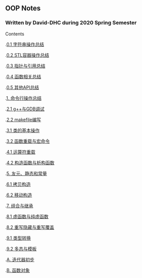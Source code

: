 ## OOP Notes 
### Written by David-DHC during 2020 Spring Semester

Contents

.[0.1 字符串操作总结](https://david-dhc.github.io/Notes/0.1%20%E5%AD%97%E7%AC%A6%E4%B8%B2%E6%93%8D%E4%BD%9C%E6%80%BB%E7%BB%93.html)

.[0.2 STL容器操作总结](https://david-dhc.github.io/Notes/0.2%20STL%E5%AE%B9%E5%99%A8%E6%93%8D%E4%BD%9C%E6%80%BB%E7%BB%93.html)

.[0.3 指针与引用总结](https://david-dhc.github.io/Notes/0.3%20%E6%8C%87%E9%92%88%E4%B8%8E%E5%BC%95%E7%94%A8%E6%80%BB%E7%BB%93.html)

.[0.4 函数相关总结](https://david-dhc.github.io/Notes/0.4%20%E5%87%BD%E6%95%B0%E7%9B%B8%E5%85%B3%E6%80%BB%E7%BB%93.html)

.[0.5 其他API总结](https://david-dhc.github.io/Notes/0.5%20%E5%85%B6%E4%BB%96API%E6%80%BB%E7%BB%93.html)

.[1. 命令行操作总结](https://david-dhc.github.io/Notes/1.%20%E5%91%BD%E4%BB%A4%E8%A1%8C%E6%93%8D%E4%BD%9C%E6%80%BB%E7%BB%93.html)

.[2.1 g++与GDB调试](https://david-dhc.github.io/Notes/2.1%20g++%E4%B8%8EGDB%E8%B0%83%E8%AF%95.html)

.[2.2 makefile编写](https://david-dhc.github.io/Notes/2.2%20makefile%E7%BC%96%E5%86%99.html)

.[3.1 类的基本操作](https://david-dhc.github.io/Notes/3.1%20%E7%B1%BB%E7%9A%84%E5%9F%BA%E6%9C%AC%E6%93%8D%E4%BD%9C.html)

.[3.2 函数重载与宏命令](https://david-dhc.github.io/Notes/3.2%20%E5%87%BD%E6%95%B0%E9%87%8D%E8%BD%BD%E4%B8%8E%E5%AE%8F%E5%91%BD%E4%BB%A4.html)

.[4.1 运算符重载](https://david-dhc.github.io/Notes/4.1%20%E8%BF%90%E7%AE%97%E7%AC%A6%E9%87%8D%E8%BD%BD.html)

.[4.2 构造函数与析构函数](https://david-dhc.github.io/Notes/4.2%20%E6%9E%84%E9%80%A0%E5%87%BD%E6%95%B0%E4%B8%8E%E6%9E%90%E6%9E%84%E5%87%BD%E6%95%B0.html)

.[5. 友元、静态和常量](https://david-dhc.github.io/Notes/5.%20%E5%8F%8B%E5%85%83%E3%80%81%E9%9D%99%E6%80%81%E5%92%8C%E5%B8%B8%E9%87%8F.html)

.[6.1 拷贝构造](https://david-dhc.github.io/Notes/6.1%20%E6%8B%B7%E8%B4%9D%E6%9E%84%E9%80%A0.html)

.[6.2 移动构造](https://david-dhc.github.io/Notes/6.2%20%E7%A7%BB%E5%8A%A8%E6%9E%84%E9%80%A0.html)

.[7. 组合与继承](https://david-dhc.github.io/Notes/7.%20%E7%BB%84%E5%90%88%E4%B8%8E%E7%BB%A7%E6%89%BF.html)

.[8.1 虚函数与纯虚函数](https://david-dhc.github.io/Notes/8.1%20%E8%99%9A%E5%87%BD%E6%95%B0%E4%B8%8E%E7%BA%AF%E8%99%9A%E5%87%BD%E6%95%B0.html)

.[8.2 重写隐藏与重写覆盖](https://david-dhc.github.io/Notes/8.2%20%E9%87%8D%E5%86%99%E9%9A%90%E8%97%8F%E4%B8%8E%E9%87%8D%E5%86%99%E8%A6%86%E7%9B%96.html)

.[9.1 类型转换](https://david-dhc.github.io/Notes/9.1%20%E7%B1%BB%E5%9E%8B%E8%BD%AC%E6%8D%A2.html)

.[9.2 多态与模板](https://david-dhc.github.io/Notes/9.2%20%E5%A4%9A%E6%80%81%E4%B8%8E%E6%A8%A1%E6%9D%BF.html)

.[A. 迭代器初步](https://david-dhc.github.io/Notes/A.%20%E8%BF%AD%E4%BB%A3%E5%99%A8%E5%88%9D%E6%AD%A5.html)

.[B. 函数对象](https://david-dhc.github.io/Notes/B.%20%E5%87%BD%E6%95%B0%E5%AF%B9%E8%B1%A1.html)
